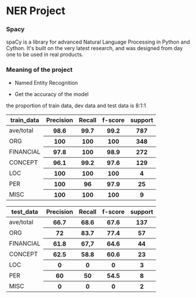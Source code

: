 # NER Project

### Spacy

spaCy is a library for advanced Natural Language Processing in Python and Cython. It's built on the very latest research, and was designed from day one to be used in real products. 

### Meaning of the project

- Named Entity Recognition  


- Get the accuracy of the model

the proportion of train data, dev data and test data is 8:1:1
<table>
  <thead>
    <tr>
      <th>train_data</th>
      <th>Precision</th>
      <th>Recall</th>
      <th>f-score</th>
      <th>support</th>
    </tr>
  </thead>
  <tbody>
    <tr>
      <td>ave/total</td>
      <th>98.6</td>
      <th>99.7</th>
      <th>99.2</th>
      <th>787</th>
    </tr>
    <tr>
      <td>ORG</td>
      <th>100</th>
      <th>100</th>
      <th>100</th>
      <th>348</td>
    </tr>
    <tr>
      <td>FINANCIAL</td>
      <th>97.8</th>
      <th>100</th>
      <th>98.9</th>
      <th>272</td>
    </tr>
    <tr>
      <td>CONCEPT</td>
      <th>96.1</th>
      <th>99.2</th>
      <th>97.6</th>
      <th>129</td>
    </tr>
    <tr>
      <td>LOC </td>
      <th>100</th>
      <th>100</th>
      <th>100</th>
      <th>4</td>
    </tr>
    <tr>
      <td>PER</td>
      <th>100</th>
      <th>96</th>
      <th>97.9</th>
      <th>25</td>
    </tr>
    <tr>
      <td>MISC</td>
      <th>100</th>
      <th>100</th>
      <th>100</th>
      <th>9</td>
    </tr>
  </tbody>
</table>




<table>
  <thead>
    <tr>
      <th>test_data</th>
      <th>Precision</th>
      <th>Recall</th>
      <th>f-score</th>
      <th>support</th>
    </tr>
  </thead>
  <tbody>
    <tr>
      <td>ave/total</td>
      <th>66.7</td>
      <th>68.6</th>
      <th>67.6</th>
      <th>137</th>
    </tr>
    <tr>
      <td>ORG</td>
      <th>72</th>
      <th>83.7</th>
      <th>77.4</th>
      <th>57</td>
    </tr>
    <tr>
      <td>FINANCIAL</td>
      <th>61.8</th>
      <th>67,7</th>
      <th>64.6</th>
      <th>44</td>
    </tr>
    <tr>
      <td>CONCEPT</td>
      <th>62.5</th>
      <th>58.8</th>
      <th>60.6</th>
      <th>23</td>
    </tr>
    <tr>
      <td>LOC </td>
      <th>0</th>
      <th>0</th>
      <th>0</th>
      <th>3</td>
    </tr>
    <tr>
      <td>PER</td>
      <th>60</th>
      <th>50</th>
      <th>54.5</th>
      <th>8</td>
    </tr>
    <tr>
      <td>MISC</td>
      <th>0</th>
      <th>0</th>
      <th>0</th>
      <th>2</td>
    </tr>
  </tbody>
</table>